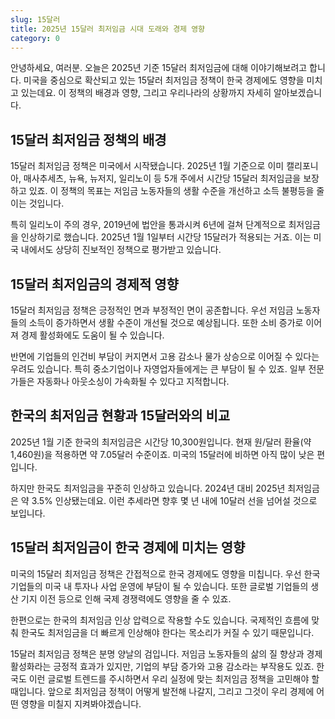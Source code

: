 ```yaml
---
slug: 15달러
title: 2025년 15달러 최저임금 시대 도래와 경제 영향
category: 0
---
```


안녕하세요, 여러분. 오늘은 2025년 기준 15달러 최저임금에 대해 이야기해보려고 합니다. 미국을 중심으로 확산되고 있는 15달러 최저임금 정책이 한국 경제에도 영향을 미치고 있는데요. 이 정책의 배경과 영향, 그리고 우리나라의 상황까지 자세히 알아보겠습니다.

## 15달러 최저임금 정책의 배경

15달러 최저임금 정책은 미국에서 시작됐습니다. 2025년 1월 기준으로 이미 캘리포니아, 매사추세츠, 뉴욕, 뉴저지, 일리노이 등 5개 주에서 시간당 15달러 최저임금을 보장하고 있죠. 이 정책의 목표는 저임금 노동자들의 생활 수준을 개선하고 소득 불평등을 줄이는 것입니다.

특히 일리노이 주의 경우, 2019년에 법안을 통과시켜 6년에 걸쳐 단계적으로 최저임금을 인상하기로 했습니다. 2025년 1월 1일부터 시간당 15달러가 적용되는 거죠. 이는 미국 내에서도 상당히 진보적인 정책으로 평가받고 있습니다.

## 15달러 최저임금의 경제적 영향

15달러 최저임금 정책은 긍정적인 면과 부정적인 면이 공존합니다. 우선 저임금 노동자들의 소득이 증가하면서 생활 수준이 개선될 것으로 예상됩니다. 또한 소비 증가로 이어져 경제 활성화에도 도움이 될 수 있습니다.

반면에 기업들의 인건비 부담이 커지면서 고용 감소나 물가 상승으로 이어질 수 있다는 우려도 있습니다. 특히 중소기업이나 자영업자들에게는 큰 부담이 될 수 있죠. 일부 전문가들은 자동화나 아웃소싱이 가속화될 수 있다고 지적합니다.

## 한국의 최저임금 현황과 15달러와의 비교

2025년 1월 기준 한국의 최저임금은 시간당 10,300원입니다. 현재 원/달러 환율(약 1,460원)을 적용하면 약 7.05달러 수준이죠. 미국의 15달러에 비하면 아직 많이 낮은 편입니다.

하지만 한국도 최저임금을 꾸준히 인상하고 있습니다. 2024년 대비 2025년 최저임금은 약 3.5% 인상됐는데요. 이런 추세라면 향후 몇 년 내에 10달러 선을 넘어설 것으로 보입니다.

## 15달러 최저임금이 한국 경제에 미치는 영향

미국의 15달러 최저임금 정책은 간접적으로 한국 경제에도 영향을 미칩니다. 우선 한국 기업들의 미국 내 투자나 사업 운영에 부담이 될 수 있습니다. 또한 글로벌 기업들의 생산 기지 이전 등으로 인해 국제 경쟁력에도 영향을 줄 수 있죠.

한편으로는 한국의 최저임금 인상 압력으로 작용할 수도 있습니다. 국제적인 흐름에 맞춰 한국도 최저임금을 더 빠르게 인상해야 한다는 목소리가 커질 수 있기 때문입니다.

15달러 최저임금 정책은 분명 양날의 검입니다. 저임금 노동자들의 삶의 질 향상과 경제 활성화라는 긍정적 효과가 있지만, 기업의 부담 증가와 고용 감소라는 부작용도 있죠. 한국도 이런 글로벌 트렌드를 주시하면서 우리 실정에 맞는 최저임금 정책을 고민해야 할 때입니다. 앞으로 최저임금 정책이 어떻게 발전해 나갈지, 그리고 그것이 우리 경제에 어떤 영향을 미칠지 지켜봐야겠습니다.
